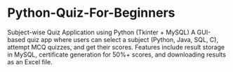 # Python-Quiz-For-Beginners
Subject-wise Quiz Application using Python (Tkinter + MySQL) A GUI-based quiz app where users can select a subject (Python, Java, SQL, C), attempt MCQ quizzes, and get their scores. Features include result storage in MySQL, certificate generation for 50%+ scores, and downloading results as an Excel file.

